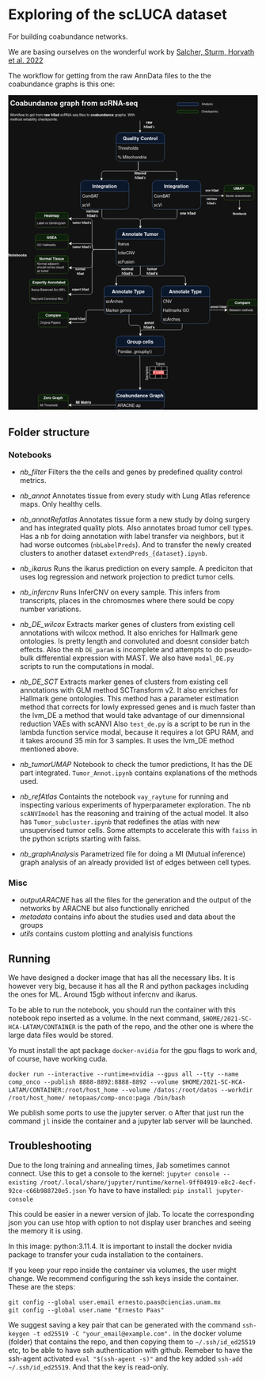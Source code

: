 # Exploring of the scLUCA dataset

For building coabundance networks.

We are basing ourselves on the wonderful work by [Salcher, Sturm, Horvath et al. 2022](https://pubmed.ncbi.nlm.nih.gov/36368318/)

The workflow for getting from the raw AnnData files to the the coabundance graphs is this one:

![ScRNAseq Workflow](Workflow.png "scRNA-seq Workflow")

## Folder structure

### Notebooks

- *nb_filter* Filters the the cells and genes by predefined quality control metrics.
- *nb_annot* Annotates tissue from every study with Lung Atlas reference maps. Only healthy cells.
- *nb_annotRefatlas* Annotates tissue form a new study by doing surgery and has integrated quality plots. Also annotates broad tumor cell types.
    Has a nb for doing annotation with label transfer via neighbors, but it had worse outcomes (`nbLabelPreds`).
   And to transfer the newly created clusters to another dataset `extendPreds_{dataset}.ipynb`.
- *nb_ikarus* Runs the ikarus prediction on every sample. A prediciton that uses log regression and network projection to predict tumor cells.
- *nb_infercnv* Runs InferCNV on every sample. This infers from transcripts, places in the chromosmes where there sould be copy number variations.
- *nb_DE_wilcox* Extracts marker genes of clusters from existing cell annotations with wilcox method. It also enriches for Hallmark gene ontologies. Is pretty length and convoluted and doesnt consider batch effects. Also the nb `DE_param` is incomplete and attempts to do pseudo-bulk differential expression with MAST. We also have `modal_DE.py` scripts to run
  the computations in modal.
- *nb_DE_SCT* Extracts marker genes of clusters from existing cell annotations with GLM method SCTransform v2. It also enriches for Hallmark gene ontologies. This method has a parameter estimation method that corrects for lowly expressed genes and is much faster than the lvm_DE a method that would take advantage of our dimennsional reduction VAEs with scANVI
   Also `test_de.py` is a script to be run in the lambda function service modal, because it requires a lot GPU RAM, and it takes aroound 35 min for 3 samples. It uses the lvm_DE method mentioned above.
- *nb_tumorUMAP* Notebook to check the tumor predictions, It has the DE part integrated. `Tumor_Annot.ipynb` contains explanations of the methods used.
- *nb_refAtlas* Containts the notebook `vay_raytune` for running and inspecting various experiments of hyperparameter exploration.
     The nb `scANVImodel` has the reasoning and training of the actual model.
  It also has `Tumor_subcluster.ipynb` that redefines the atlas with new unsupervised tumor cells. Some attempts to accelerate this with `faiss`
  in the python scripts starting with faiss.
  
- *nb_graphAnalysis* Parametrized file for doing a MI (Mutual inference) graph analysis of an already provided list of edges between cell types.

### Misc

- *outputARACNE* has all the files for the generation and the output of the networks by ARACNE but also functionally enriched
- *metadata* contains info about the studies used and data about the groups
- *utils* contains custom plotting and analyisis functions

## Running

We have designed a docker image that has all the necessary libs. It is however very big, because it has 
all the R and python packages including the ones for ML. Around 15gb without infercnv and ikarus.

To be able to run the notebook, you should run the container with this notebook repo
inserted as a volume. In the next command, `$HOME/2021-SC-HCA-LATAM/CONTAINER` is the
path of the repo, and the other one is where the large data files would be stored.

Yo must install the apt package `docker-nvidia` for the gpu flags to work and, of course, have working cuda.

```
docker run --interactive --runtime=nvidia --gpus all --tty --name comp_onco --publish 8888-8892:8888-8892 --volume $HOME/2021-SC-HCA-LATAM/CONTAINER:/root/host_home --volume /datos:/root/datos --workdir /root/host_home/ netopaas/comp-onco:paga /bin/bash
```

We publish some ports to use the jupyter server.
o
After that just run the command `jl` inside the container and a jupyter lab server will be launched.

## Troubleshooting

Due to the long training and annealing times, jlab sometimes cannot connect.
Use this to get a console to the kernel:
`jupyter console --existing /root/.local/share/jupyter/runtime/kernel-9ff04919-e8c2-4ecf-92ce-c66b988720e5.json`
Yo have to have installed: `pip install jupyter-console`

This could be easier in a newer version of jlab. To locate the corresponding json
you can use htop with option to not display user branches and seeing the memory it
is using.

In this image: python:3.11.4. It is important to install the docker nvidia package to 
transfer your cuda installation to the containers.

If you keep your repo inside the container via volumes, the user might change. We recommend configuring the ssh keys inside the container.
These are the steps:

```
git config --global user.email ernesto.paas@ciencias.unam.mx
git config --global user.name "Ernesto Paas"
```

We suggest saving a key pair that can be generated with the command `ssh-keygen -t ed25519 -C "your_email@example.com".`
in the docker volume (folder) that contains the repo, and then copying them to `~/.ssh/id_ed25519` etc, to be able
to have ssh authentication with github.
Remeber to have the ssh-agent activated `eval "$(ssh-agent -s)"` and the key added `ssh-add ~/.ssh/id_ed25519`. And that the key is read-only.
